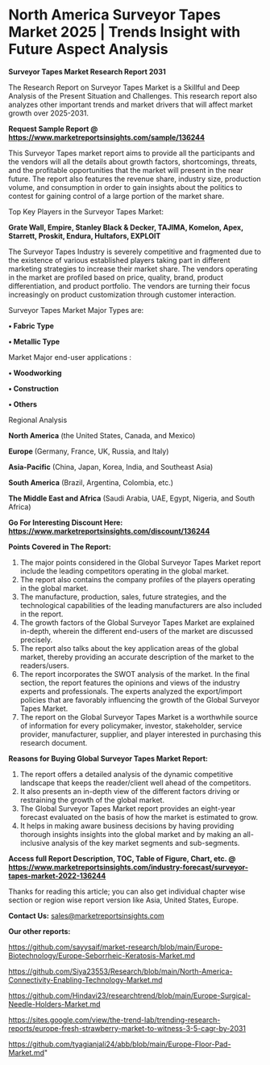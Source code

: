 # North America Surveyor Tapes Market 2025 | Trends Insight with Future Aspect Analysis

<strong>Surveyor Tapes Market Research Report 2031</strong>

The Research Report on Surveyor Tapes Market is a Skillful and Deep Analysis of the Present Situation and Challenges. This research report also analyzes other important trends and market drivers that will affect market growth over 2025-2031.

<strong>Request Sample Report @ <a href=https://www.marketreportsinsights.com/sample/136244>https://www.marketreportsinsights.com/sample/136244</a></strong>

This Surveyor Tapes market report aims to provide all the participants and the vendors will all the details about growth factors, shortcomings, threats, and the profitable opportunities that the market will present in the near future. The report also features the revenue share, industry size, production volume, and consumption in order to gain insights about the politics to contest for gaining control of a large portion of the market share.

Top Key Players in the Surveyor Tapes Market:

<strong>Grate Wall, Empire, Stanley Black & Decker, TAJIMA, Komelon, Apex, Starrett, Proskit, Endura, Hultafors, EXPLOIT</strong>

The Surveyor Tapes Industry is severely competitive and fragmented due to the existence of various established players taking part in different marketing strategies to increase their market share. The vendors operating in the market are profiled based on price, quality, brand, product differentiation, and product portfolio. The vendors are turning their focus increasingly on product customization through customer interaction.

Surveyor Tapes Market Major Types are:

<strong>• Fabric Type

• Metallic Type</strong>

Market Major end-user applications :

<strong>• Woodworking

• Construction

• Others</strong>

Regional Analysis

</u><strong><b>North America</b></strong> (the United States, Canada, and Mexico)

<strong><b>Europe </b></strong>(Germany, France, UK, Russia, and Italy)

<strong><b>Asia-Pacific</b></strong> (China, Japan, Korea, India, and Southeast Asia)

<strong><b>South America</b></strong> (Brazil, Argentina, Colombia, etc.)

<strong><b>The Middle East and Africa</b></strong> (Saudi Arabia, UAE, Egypt, Nigeria, and South Africa)

<strong>Go For Interesting Discount Here: <a href=https://www.marketreportsinsights.com/discount/136244>https://www.marketreportsinsights.com/discount/136244</a></strong>

<strong>Points Covered in The Report:</strong>
<ol>
  <li>The major points considered in the Global Surveyor Tapes Market report include the leading competitors operating in the global market.</li>
  <li>The report also contains the company profiles of the players operating in the global market.</li>
  <li>The manufacture, production, sales, future strategies, and the technological capabilities of the leading manufacturers are also included in the report.</li>
  <li>The growth factors of the Global Surveyor Tapes Market are explained in-depth, wherein the different end-users of the market are discussed precisely.</li>
  <li>The report also talks about the key application areas of the global market, thereby providing an accurate description of the market to the readers/users.</li>
  <li>The report incorporates the SWOT analysis of the market. In the final section, the report features the opinions and views of the industry experts and professionals. The experts analyzed the export/import policies that are favorably influencing the growth of the Global Surveyor Tapes Market.</li>
  <li>The report on the Global Surveyor Tapes Market is a worthwhile source of information for every policymaker, investor, stakeholder, service provider, manufacturer, supplier, and player interested in purchasing this research document.</li>
</ol>
<strong>Reasons for Buying Global Surveyor Tapes Market Report:</strong>

<ol>
  <li>The report offers a detailed analysis of the dynamic competitive landscape that keeps the reader/client well ahead of the competitors.</li>
  <li>It also presents an in-depth view of the different factors driving or restraining the growth of the global market.</li>
  <li>The Global Surveyor Tapes Market report provides an eight-year forecast evaluated on the basis of how the market is estimated to grow.</li>
  <li>It helps in making aware business decisions by having providing thorough insights insights into the global market and by making an all-inclusive analysis of the key market segments and sub-segments.</li>
</ol>
<strong>Access full Report Description, TOC, Table of Figure, Chart, etc. @ <a href=https://www.marketreportsinsights.com/industry-forecast/surveyor-tapes-market-2022-136244>https://www.marketreportsinsights.com/industry-forecast/surveyor-tapes-market-2022-136244</a></strong>


Thanks for reading this article; you can also get individual chapter wise section or region wise report version like Asia, United States, Europe.

<strong>Contact Us:</strong>
sales@marketreportsinsights.com

<strong>Our other reports:</strong>

<a href=https://github.com/sayysaif/market-research/blob/main/Europe-Biotechnology/Europe-Seborrheic-Keratosis-Market.md>https://github.com/sayysaif/market-research/blob/main/Europe-Biotechnology/Europe-Seborrheic-Keratosis-Market.md</a>

<a href=https://github.com/Siya23553/Research/blob/main/North-America-Connectivity-Enabling-Technology-Market.md>https://github.com/Siya23553/Research/blob/main/North-America-Connectivity-Enabling-Technology-Market.md</a>

<a href=https://github.com/Hindavi23/researchtrend/blob/main/Europe-Surgical-Needle-Holders-Market.md>https://github.com/Hindavi23/researchtrend/blob/main/Europe-Surgical-Needle-Holders-Market.md</a>

<a href=https://sites.google.com/view/the-trend-lab/trending-research-reports/europe-fresh-strawberry-market-to-witness-3-5-cagr-by-2031>https://sites.google.com/view/the-trend-lab/trending-research-reports/europe-fresh-strawberry-market-to-witness-3-5-cagr-by-2031</a>

<a href=https://github.com/tyagianjali24/abb/blob/main/Europe-Floor-Pad-Market.md>https://github.com/tyagianjali24/abb/blob/main/Europe-Floor-Pad-Market.md</a>"
